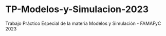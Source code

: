 # TP-Modelos-y-Simulacion-2023
Trabajo Práctico Especial de la materia Modelos y Simulación - FAMAFyC 2023
